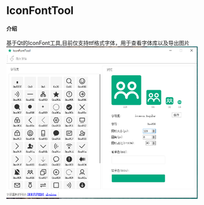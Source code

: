 # IconFontTool

#### 介绍
基于Qt的IconFont工具,目前仅支持ttf格式字体，用于查看字体库以及导出图片
![截图](https://github.com/384782946/IconFontTool/blob/master/screenshot/1.png)
